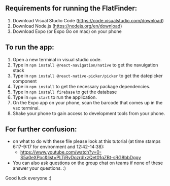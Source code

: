   ## Requirements for running the FlatFinder:
1. Download Visual Studio Code (https://code.visualstudio.com/download)
2. Download Node.js (https://nodejs.org/en/download)
3. Download Expo (or Expo Go on mac) on your phone

  ## To run the app:
1. Open a new terminal in visual studio code.
2. Type in `npm install @react-navigation/native` to get the navuigation stack
3. Type in `npm install @react-native-picker/picker` to get the datepicker component
4. Type in `npm install` to get the necessary package dependencies.
5. Type in `npm install firebase` to get the database
6. Type in `npm start` to run the application.
7. On the Expo app on your phone, scan the barcode that comes up in the vsc terminal.
8. Shake your phone to gain access to development tools from your phone.

  ## For further confusion:
* on what to do with these file please look at this tutorial (at time stamps 6:17-9:17 for environment and 12:42-14:38): 
  * https://www.youtube.com/watch?v=0-S5a0eXPoc&list=PLTjRvDozrdlxzQet01qZBt-sRG8bbDggv
* You can also ask questions on the group chat on teams if none of these answer your questions. :)
  
Good luck everyone :)
